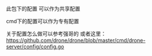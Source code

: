 此包下的配置 可以作为共享配置

cmd下的配置可以作为专有配置


关于配置怎么做可以参考强哥的 
或者这里：https://github.com/drone/drone/blob/master/cmd/drone-server/config/config.go
